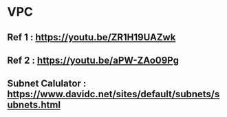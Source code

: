# VPC

## Ref 1 : https://youtu.be/ZR1H19UAZwk
## Ref 2 : https://youtu.be/aPW-ZAo09Pg
## Subnet Calulator : https://www.davidc.net/sites/default/subnets/subnets.html
